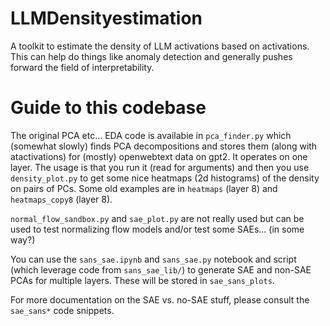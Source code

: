 # LLMDensityestimation
A toolkit to estimate the density of LLM activations based on activations. This can help do things like anomaly detection and generally pushes forward the field of interpretability.

# Guide to this codebase
The original PCA etc... EDA code is availabie in `pca_finder.py` which (somewhat slowly) finds PCA decompositions and stores them (along with atactivations) for (mostly) openwebtext data on gpt2. It operates on one layer. The usage is that you run it (read for arguments) and then you use `density_plot.py` to get some nice heatmaps (2d histograms) of the density on pairs of PCs. Some old examples are in `heatmaps` (layer 8) and `heatmaps_copy8` (layer 8).

`normal_flow_sandbox.py` and `sae_plot.py` are not really used but can be used to test normalizing flow models and/or test some SAEs... (in some way?)

You can use the `sans_sae.ipynb` and `sans_sae.py` notebook and script (which leverage code from `sans_sae_lib/`) to generate SAE and non-SAE PCAs for multiple layers. These will be stored in `sae_sans_plots`.

For more documentation on the SAE vs. no-SAE stuff, please consult the `sae_sans*` code snippets.